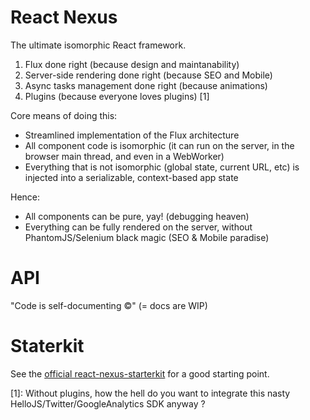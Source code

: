 React Nexus
===========

The ultimate isomorphic React framework.

1. Flux done right (because design and maintanability)
2. Server-side rendering done right (because SEO and Mobile)
3. Async tasks management done right (because animations)
4. Plugins (because everyone loves plugins) [1]

Core means of doing this:

- Streamlined implementation of the Flux architecture
- All component code is isomorphic (it can run on the server, in the browser main thread, and even in a WebWorker)
- Everything that is not isomorphic (global state, current URL, etc) is injected into a serializable, context-based app state

Hence:

- All components can be pure, yay! (debugging heaven)
- Everything can be fully rendered on the server, without PhantomJS/Selenium black magic (SEO & Mobile paradise)

API
===

"Code is self-documenting &copy;" (= docs are WIP)

Staterkit
=========

See the [official react-nexus-starterkit](https://github.com/elierotenberg/react-nexus-starterkit) for a good starting point.

[1]: Without plugins, how the hell do you want to integrate this nasty HelloJS/Twitter/GoogleAnalytics SDK anyway ?
